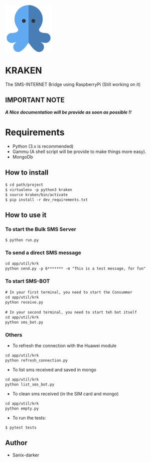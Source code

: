 <img src="./images/logo.png" width="150"/>

# KRAKEN

The SMS-INTERNET Bridge using RaspberryPi (Still working on it)

## IMPORTANT NOTE

***A Nice documentation will be provide as soon as possible !!***

# Requirements

- Python (3.x is recommended)
- Gammu (A shell script will be provide to make things more easy).
- MongoDb

## How to install

```
$ cd path/project
$ virtualenv -p python3 kraken
$ source kraken/bin/activate
$ pip install -r dev_requirements.txt
```

## How to use it 
### To start the Bulk SMS Server
```
$ python run.py
```

### To send a direct SMS message
```
cd app/util/krk
python send.py -p 6******* -m "This is a test message, for fun"
```

### To start SMS-BOT

```
# In your first terminal, you need to start the Consummer
cd app/util/krk
python receive.py

# In your second terminal, you need to start teh bot itself
cd app/util/krk
python sms_bot.py
```

### Others

- To refresh the connection with the Huawei module
```
cd app/util/krk
python refresh_connection.py
```

- To list sms received and saved in mongo
```
cd app/util/krk
python list_sms_bot.py
```

- To clean sms received (in the SIM card and mongo)
```
cd app/util/krk
python empty.py
```

- To run the tests:

```
$ pytest tests
```

## Author

- Sanix-darker